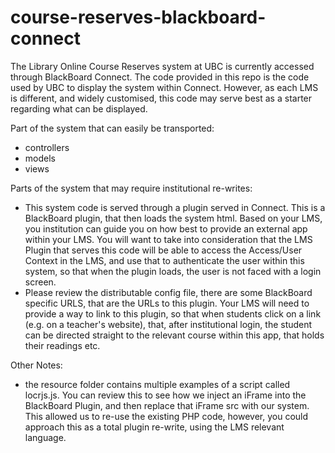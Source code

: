 # course-reserves-blackboard-connect

The Library Online Course Reserves system at UBC is currently accessed through BlackBoard Connect.
The code provided in this repo is the code used by UBC to display the system within Connect.
However, as each LMS is different, and widely customised, this code may serve best as a starter regarding what can be displayed.

Part of the system that can easily be transported:
- controllers
- models
- views


Parts of the system that may require institutional re-writes:
- This system code is served through a plugin served in Connect. This is a BlackBoard plugin, that then loads the system html. Based on your LMS, you institution can guide you on how best to provide an external app within your LMS. You will want to take into consideration that the LMS Plugin that serves this code will be able to access the Access/User Context in the LMS, and use that to authenticate the user within this system, so that when the plugin loads, the user is not faced with a login screen.
- Please review the distributable config file, there are some BlackBoard specific URLS, that are the URLs to this plugin. Your LMS will need to provide a way to link to this plugin, so that when students click on a link (e.g. on a teacher's website), that, after institutional login, the student can be directed straight to the relevant course within this app, that holds their readings etc.

Other Notes:
- the resource folder contains multiple examples of a script called locrjs.js. You can review this to see how we inject an iFrame into the BlackBoard Plugin, and then replace that iFrame src with our system. This allowed us to re-use the existing PHP code, however, you could approach this as a total plugin re-write, using the LMS relevant language.
